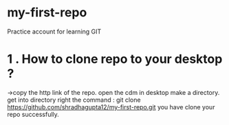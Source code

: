 # my-first-repo
Practice account for learning GIT 

# 1 . How to clone repo to your desktop ?
->copy the http link of the repo. open the cdm in desktop
  make a directory.
  get into directory 
  right the command : git clone https://github.com/shradhagupta12/my-first-repo.git 
  you have clone your repo successfully.

